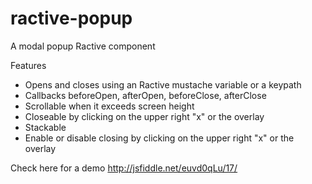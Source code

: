 # ractive-popup
A modal popup Ractive component

Features
- Opens and closes using an Ractive mustache variable or a keypath
- Callbacks beforeOpen, afterOpen, beforeClose, afterClose
- Scrollable when it exceeds screen height
- Closeable by clicking on the upper right "x" or the overlay
- Stackable
- Enable or disable closing by clicking on the upper right "x" or the overlay

Check here for a demo
http://jsfiddle.net/euvd0qLu/17/
